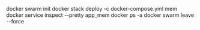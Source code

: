 docker swarm init
docker stack deploy -c docker-compose.yml mem
docker service inspect --pretty app_mem
docker ps -a
docker swarm leave --force